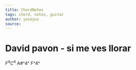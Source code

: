 ```yaml
---
title: ChordNotes
tags: chord, notes, guitar
author: yoseyus
source: 
---
```

# David pavon - si me ves llorar
$F^4 C^4$ A#^4^ F^4^

